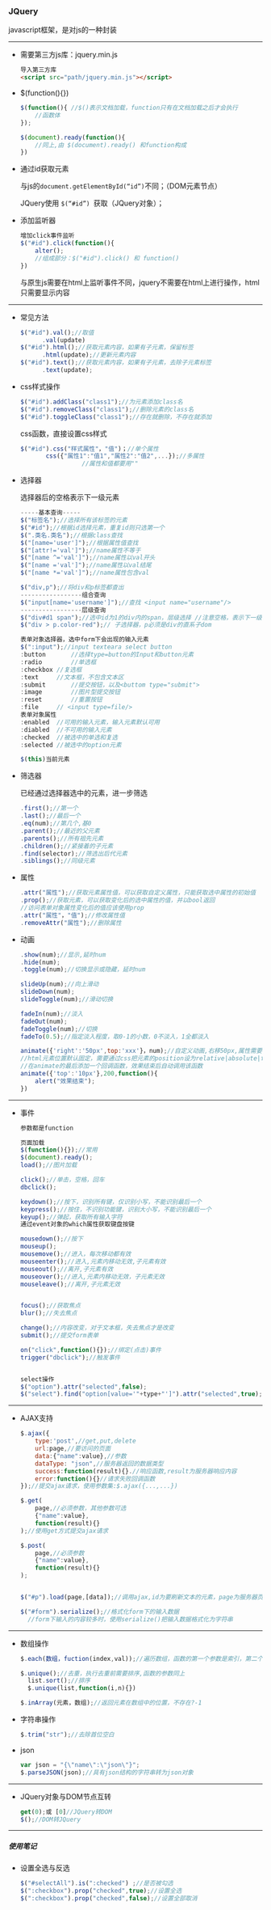 ### JQuery

javascript框架，是对js的一种封装

---

* 需要第三方js库：jquery.min.js

  ```html
  导入第三方库
  <script src="path/jquery.min.js"></script>
  ```

* $(function(){})

  ```javascript
  $(function(){	//$()表示文档加载，function只有在文档加载之后才会执行
      //函数体
  });
  
  $(document).ready(function(){
      //同上,由 $(document).ready() 和function构成
  })
  ```

* 通过id获取元素

  与js的```document.getElementById(“id”)```不同；（DOM元素节点）

  JQuery使用 ```$(“#id”) ```获取（JQuery对象）；



* 添加监听器

  ```JavaScript
  增加click事件监听
  $("#id").click(function(){
      alter();
      //组成部分：$("#id").click() 和 function()
  })
  ```

  与原生js需要在html上监听事件不同，jquery不需要在html上进行操作，html只需要显示内容

---

* 常见方法

  ```JavaScript
  $("#id").val();//取值
  		.val(update)
  $("#id").html();//获取元素内容，如果有子元素，保留标签
  		.html(update);//更新元素内容
  $("#id").text();//获取元素内容，如果有子元素，去除子元素标签
  		.text(update);
  ```

* css样式操作

  ```JavaScript
  $("#id").addClass("class1");//为元素添加class名
  $("#id").removeClass("class1");//删除元素的class名
  $("#id").toggleClass("class1");//存在就删除，不存在就添加
  ```

  css函数，直接设置css样式

  ```JavaScript
  $("#id").css("样式属性"，"值")；//单个属性
  		 css({"属性1":"值1","属性2":"值2",...});//多属性
                   //属性和值都要用""
  ```

* 选择器

  选择器后的空格表示下一级元素

  ```JavaScript
  -----基本查询-----
  $("标签名");//选择所有该标签的元素
  $("#id");//根据id选择元素，重复id则只选第一个
  $(".类名.类名");//根据class查找
  $("[name='user']");//根据属性值查找
  $("[attr!='val']");//name属性不等于
  $("[name ^='val']");//name属性以val开头
  $("[name ='val']");//name属性以val结尾
  $("[name *='val']");//name属性包含val
  
  $("div,p");//将div和p标签都查出
  -----------------组合查询
  $("input[name='username']");//查找 <input name="username"/>
  -----------------层级查询
  $("div#d1 span");//选中id为1的div内的span，层级选择 //注意空格，表示下一级
  $("div > p.color-red");// 子选择器，p必须是div的直系子dom
  
  表单对象选择器，选中form下会出现的输入元素
  $(":input");//input texteara select button
  :button		//选择type=button的Input和button元素
  :radio		//单选框
  :checkbox	//复选框
  :text		//文本框，不包含文本区
  :submit		//提交按钮，以及<buttom type="submit">
  :image		//图片型提交按钮
  :reset		//重置按钮
  :file		// <input type=file/>
  表单对象属性
  :enabled	//可用的输入元素，输入元素默认可用
  :diabled	//不可用的输入元素
  :checked	//被选中的单选和复选
  :selected	//被选中的option元素
  
  $(this)当前元素
  ```

* 筛选器

  已经通过选择器选中的元素，进一步筛选

  ```JavaScript
  .first();//第一个
  .last();//最后一个
  .eq(num);//第几个,基0
  .parent();//最近的父元素
  .parents();//所有祖先元素
  .children();//紧接着的子元素
  .find(selector);//筛选出后代元素
  .siblings();//同级元素
  ```



* 属性

  ```JavaScript
  .attr("属性");//获取元素属性值，可以获取自定义属性，只能获取选中属性的初始值
  .prop();//获取元素，可以获取变化后的选中属性的值，并以bool返回
  //访问表单对象属性变化后的值应该使用prop
  .attr("属性"，"值");//修改属性值
  .removeAttr("属性");//删除属性
  ```



* 动画

  ```JavaScript
  .show(num);//显示,延时num
  .hide(num);
  .toggle(num);//切换显示或隐藏，延时num
  
  slideUp(num);//向上滑动
  slideDown(num);
  slideToggle(num);//滑动切换
  
  fadeIn(num);//淡入
  fadeOut(num);
  fadeToggle(num);//切换
  fadeTo(0.5);//指定淡入程度，取0-1的小数，0不淡入，1全都淡入
  
  animate({'right':'50px',top:'xxx'}，num);//自定义动画,右移50px,属性需要写在style中
  //html元素位置默认固定，需要通过css把元素的position设为relative|absolute|fixed
  //在animate的最后添加一个回调函数，效果结束后自动调用该函数
  animate({'top':'10px'},200,function(){
      alert("效果结束");
  })
  ```



---

* 事件

  ```javascript
  参数都是function
  
  页面加载
  $(function(){});//常用
  $(document).ready();
  load();//图片加载
  
  click();//单击，空格，回车
  dbclick();
  
  keydown();//按下，识别所有键，仅识别小写，不能识别最后一个
  keypress();//按住，不识别功能键，识别大小写，不能识别最后一个
  keyup();//弹起，获取所有输入字符
  通过event对象的which属性获取键盘按键
  
  mousedown();//按下
  mouseup();
  mousemove();//进入，每次移动都有效
  mouseenter();//进入,元素内移动无效,子元素有效
  mouseout();//离开,子元素有效
  mouseover();//进入,元素内移动无效，子元素无效
  mouseleave();//离开,子元素无效
  
  
  focus();//获取焦点
  blur();//失去焦点
  
  change();//内容改变，对于文本框，失去焦点才是改变
  submit();//提交form表单
  
  on("click",function(){});//绑定(点击)事件
  trigger("dbclick");//触发事件
  
  
  select操作
  $("option").attr("selected",false);
  $("select").find("option[value='"+type+"']").attr("selected",true);
  ```



---

* AJAX支持

  ```javascript
  $.ajax({
      type:'post',//get,put,delete
      url:page,//要访问的页面
      data:{"name":value},//参数
      dataType: "json",//服务器返回的数据类型
      success:function(result){}.//响应函数,result为服务器响应内容
      error:function(){}//请求失败回调函数
  });//提交ajax请求，使用参数集:$.ajax({...,...})
  
  $.get(
      page,//必须参数，其他参数可选
      {"name":value},
      function(result){}
  );//使用get方式提交ajax请求
  
  $.post(
      page,//必须参数
      {"name":value},
      function(result){}
  );
  
  
  $("#p").load(page,[data]);//调用ajax,id为要刷新文本的元素，page为服务器页面，data为提交的数据，可选
  
  $("#form").serialize();//格式化form下的输入数据
  	//form下输入的内容较多时，使用serialize()把输入数据格式化为字符串
  ```



----

* 数组操作

  ```JavaScript
  $.each(数组，fuction(index,val));//遍历数组，函数的第一个参数是索引，第二个参数用来存储值
  
  $.unique();//去重，执行去重前需要排序,函数的参数同上
  	list.sort();//排序
  	$.unique(list,function(i,n){})
  
  $.inArray(元素，数组);//返回元素在数组中的位置，不存在?-1
  ```

* 字符串操作

  ```JavaScript
  $.trim("str");//去除首位空白
  ```

* json

  ```javascript
  var json = "{\"name\":\"json\"}";
  $.parseJSON(json);//具有json结构的字符串转为json对象
  ```



---

* JQuery对象与DOM节点互转

  ```JavaScript
  get(0);或 [0]//JQuery转DOM
  $();//DOM转JQuery
  ```

  





-----

##### 使用笔记

* 设置全选与反选

  ```js
  $("#selectAll").is(":checked") ;//是否被勾选
  $(":checkbox").prop("checked",true);//设置全选
  $(":checkbox").prop("checked",false);//设置全部取消
  ```

  